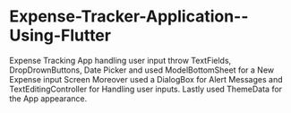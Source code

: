 # Expense-Tracker-Application--Using-Flutter
Expense Tracking App handling user input throw TextFields, DropDrownButtons, Date Picker and used ModelBottomSheet for a New Expense input Screen Moreover used a DialogBox for Alert Messages and TextEditingController for Handling user inputs. Lastly used ThemeData for the App appearance.
